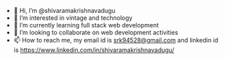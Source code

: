 - 👋 Hi, I’m @shivaramakrishnavadugu
- 👀 I’m interested in vintage and technology
- 🌱 I’m currently learning full stack web development
- 💞️ I’m looking to collaborate on web development activities
- 📫 How to reach me, my email id is srk94528@gmail.com and linkedin id is https://www.linkedin.com/in/shivaramakrishnavadugu/

<!---
shivaramakrishnavadugu/shivaramakrishnavadugu is a ✨ special ✨ repository because its `README.md` (this file) appears on your GitHub profile.
You can click the Preview link to take a look at your changes.
--->
